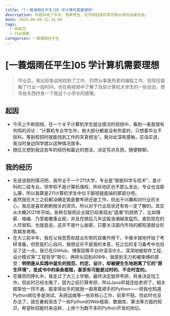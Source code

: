 ```yaml
---
title: "[一蓑烟雨任平生]05 学计算机需要理想"
description: 标题纠结了半天，想来想去，这句刚起笔时突然冒出来的话最合适。
date: 2024-08-09 22:34:00
tags:
  - 碎碎念
  - 行业观察
categories: 一蓑烟雨任平生
---
```


# [一蓑烟雨任平生]05 学计算机需要理想

> 毕业后，我比较幸运地找到了工作，仍然从事我热爱的编程工作，到现在接触了行业一段时间，也在刷视频中了解了目前计算机大学生的一些状态，想写些东西抒发一下我这个小学长的感慨。

## 起因

* 今天上午刷视频，在一个关于计算机学生就业情况的视频中，看到一条我很有共鸣的评论：“计算机专业学生中，绝大部分都是没有热爱的，只想着毕业不挂科，等到校招时就能找到工作的天真想法”。我对此深有感触，实话实说，我当时身边同学就以这种情况居多。
* 随后又想到我这些年的经历和最近的想法，决定写点东西，随便聊聊。

## 我的经历

* 先说说我的情况吧，我毕业于一个211大学，专业是“智能科学与技术”，是计科的二级专业。但学校不是计算机强校，所处地区也不那么发达，专业也没那么硬，所以我算是211计算机学生中位于鄙视链底端的那部分吧。
* 虽然我在大三之前都没确定我是要考研还是工作，但出于兴趣和对行业的关心，我总是喜欢刷刷相关的资讯，所以对于行业现状还有有一定了解的。其实从大概2021年开始，各种互联网企业就已经表现出“退潮”的趋势了，比如降薪、缩编、乃至裁撤事业部，并且在随后几年这股浪潮越发猛烈，直到现在的人尽皆知。也就是说，这并不是什么秘密，只要关注国内市场的都知道就业形势越发艰难。
* 在大三前半年，我在父母意愿和就业形势的双重作用下，半推半就地开始了考研准备。但若是扪心自问，我想这并不是我的本意，在之后的复习备考中也验证了这一点。我已在GitHub、博客园等平台中浸淫许久，深深地被软件工程、设计模式等“工程哲学”吸引，再转头回到408中，我感到无力和被束缚的感觉：**明明是从实践中诞生的规范、约定、设计，却被硬生生地剥离了它的“原生环境”，变成书中的条条框框，甚至有可能是过时的、不合时宜的。**
* 在痛苦的挣扎中，我走过了大三上学期，最终决定放弃考研，转身决定找工作。但此时已经太晚了，因为之前打算考研，所以Java早就还给老师了，相关框架也一窍不通，能拿得出手的就我一直用着顺手的Python——但我也知道Python岗位多是测试、系统运维等一些非核心工作，前景不稳。但此时也没办法了，就在暑假突击了一些Python的Web框架、数据库、算法等方面的知识，希望秋招能时来运转，上岸个为数不多的Python开发的岗位。
